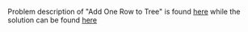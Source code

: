 Problem description of "Add One Row to Tree" is found [here](https://leetcode.com/problems/add-one-row-to-tree/description/) while the solution can be found [here](https://github.com/aurimas13/Solutions-To-Problems/blob/main/LeetCode/Java%20Solutions/Add%20One%20Row%20to%20Tree/add.java)
